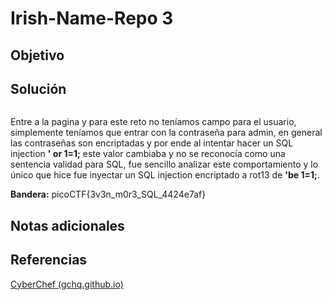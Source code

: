 # Irish-Name-Repo 3
## Objetivo
## Solución

```shell

```

Entre a la pagina y para este reto no teníamos campo para el usuario, simplemente teníamos que entrar con la contraseña para admin, en general las contraseñas son encriptadas y por ende al intentar hacer un SQL injection **' or 1=1;** este valor cambiaba y no se reconocía como una sentencia validad para SQL, fue sencillo analizar este comportamiento y lo único que hice fue inyectar un SQL injection encriptado a rot13 de **'be 1=1;**. 

**Bandera:** picoCTF{3v3n_m0r3_SQL_4424e7af}
## Notas adicionales
## Referencias

[CyberChef (gchq.github.io)](https://gchq.github.io/CyberChef/)

